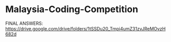 # Malaysia-Coding-Competition

FINAL ANSWERS: https://drive.google.com/drive/folders/1tSSDu20_Tmpi4umZ31zvJReMOvzH682d
